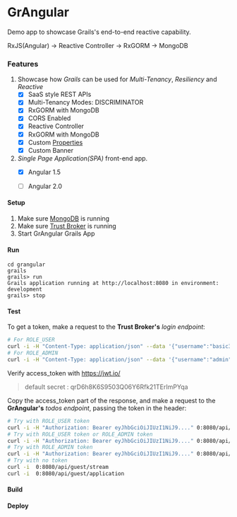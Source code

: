GrAngular
=========
Demo app to showcase Grails's end-to-end reactive capability.

RxJS(Angular) ->  Reactive Controller ->  RxGORM -> MongoDB

### Features

1. Showcase how *Grails* can be used for *Multi-Tenancy*, *Resiliency* and *Reactive*
    - [x] SaaS style REST APIs
    - [x] Multi-Tenancy Modes:  DISCRIMINATOR
    - [x] RxGORM with MongoDB
    - [x] CORS Enabled
    - [x] Reactive Controller
    - [x] RxGORM with MongoDB
    - [x] Custom [Properties](grails-app/conf/application.yml#L6)
    - [x] Custom Banner 
2. *Single Page Application(SPA)* front-end app.
    - [x] Angular 1.5
    - [ ] Angular 2.0
 

#### Setup

1. Make sure [MongoDB](../MONGO.md) is running
1. Make sure [Trust Broker](../trust-broker/) is running
2. Start GrAngular Grails App

#### Run

```
cd grangular
grails
grails> run
Grails application running at http://localhost:8080 in environment: development
grails> stop
```

#### Test
To get a token, make a request to the **Trust Broker's** *login endpoint*:

```bash
# For ROLE_USER
curl -i -H "Content-Type: application/json" --data '{"username":"basic3","password":"basic123"}' 0:9080/api/login
# For ROLE_ADMIN
curl -i -H "Content-Type: application/json" --data '{"username":"admin","password":"admin123"}' 0:9080/api/login
```

Verify access_token with https://jwt.io/
> default secret : qrD6h8K6S9503Q06Y6Rfk21TErImPYqa

Copy the access_token part of the response, and make a request to the **GrAngular's** *todos endpoint*, passing the token in the header:

```bash
# Try with ROLE_USER token
curl -i -H "Authorization: Bearer eyJhbGciOiJIUzI1NiJ9...." 0:8080/api/todos
# Try with ROLE_USER token or ROLE_ADMIN token
curl -i -H "Authorization: Bearer eyJhbGciOiJIUzI1NiJ9...." 0:8080/api/test
# Try with ROLE_ADMIN token
curl -i -H "Authorization: Bearer eyJhbGciOiJIUzI1NiJ9...." 0:8080/api/books
# Try with no token
curl -i  0:8080/api/guest/stream
curl -i  0:8080/api/guest/application
```

#### Build

#### Deploy
